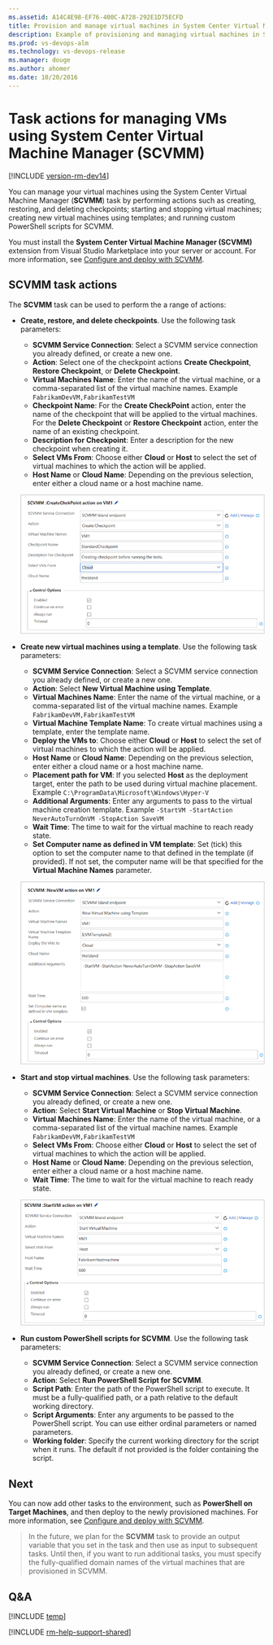 ```yaml
---
ms.assetid: A14C4E98-EF76-400C-A728-292E1D75ECFD
title: Provision and manage virtual machines in System Center Virtual Machine Manager (SCVMM)
description: Example of provisioning and managing virtual machines in System Center Virtual Machine Manager (SCVMM) from Release Management in Visual Studio Team Services (VSTS) or Microsoft Team Foundation Server (TFS)
ms.prod: vs-devops-alm
ms.technology: vs-devops-release
ms.manager: douge
ms.author: ahomer
ms.date: 10/20/2016
---
```


# Task actions for managing VMs using System Center Virtual Machine Manager (SCVMM)

[!INCLUDE [version-rm-dev14](../../../_shared/version-rm-dev14.md)]

You can manage your virtual machines using the System Center Virtual
Machine Manager (**SCVMM**) task by performing actions such as creating, restoring, and 
deleting checkpoints; starting and stopping virtual machines; creating
new virtual machines using templates; and running custom PowerShell scripts for SCVMM.

You must install the **System Center Virtual Machine Manager (SCVMM)**
extension from Visual Studio Marketplace into your server or account.
For more information, see [Configure and deploy with SCVMM](configure-scvmm.md).

## SCVMM task actions

The **SCVMM** task can be used to perform the a range of actions:

* **Create, restore, and delete checkpoints**. Use the following task parameters:

  - **SCVMM Service Connection**: Select a SCVMM service connection you already defined, or create a new one.
  - **Action**: Select one of the checkpoint actions **Create Checkpoint**, **Restore Checkpoint**, or **Delete Checkpoint**.
  - **Virtual Machines Name**: Enter the name of the virtual machine, or a comma-separated list of the virtual machine names. Example `FabrikamDevVM,FabrikamTestVM`
  - **Checkpoint Name**: For the **Create CheckPoint** action, enter the name of the checkpoint that will be applied to the virtual machines. For the **Delete Checkpoint** or **Restore Checkpoint** action, enter the name of an existing checkpoint.
  - **Description for Checkpoint**: Enter a description for the new checkpoint when creating it.  
  - **Select VMs From**: Choose either **Cloud** or **Host** to select the set of virtual machines to which the action will be applied.
  - **Host Name** or **Cloud Name**: Depending on the previous selection, enter either a cloud name or a host machine name.<p />

  ![Task configuration for create, restore, and delete checkpoint](_img/scvmm/scvmm-create-checkpoint.png)

* **Create new virtual machines using a template**. Use the following task parameters:
        
  - **SCVMM Service Connection**: Select a SCVMM service connection you already defined, or create a new one.
  - **Action**: Select **New Virtual Machine using Template**.
  - **Virtual Machines Name**: Enter the name of the virtual machine, or a comma-separated list of the virtual machine names. Example `FabrikamDevVM,FabrikamTestVM`
  - **Virtual Machine Template Name**: To create virtual machines using a template, enter the template name.
  - **Deploy the VMs to**: Choose either **Cloud** or **Host** to select the set of virtual machines to which the action will be applied.
  - **Host Name** or **Cloud Name**: Depending on the previous selection, enter either a cloud name or a host machine name.
  - **Placement path for VM**: If you selected **Host** as the deployment target, enter the path to be used during virtual machine placement. Example `C:\ProgramData\Microsoft\Windows\Hyper-V`
  - **Additional Arguments**: Enter any arguments to pass to the virtual machine creation template. Example `-StartVM -StartAction NeverAutoTurnOnVM -StopAction SaveVM`
  - **Wait Time**: The time to wait for the virtual machine to reach ready state.
  - **Set Computer name as defined in VM template**: Set (tick) this option to set the computer name to that defined in the template (if provided). If not set, the computer name will be that specified for the **Virtual Machine Names** parameter.<p />

  ![Task configuration for create new virtual machines using a template](_img/scvmm/scvmm-create-vm-using-template.png)

* **Start and stop virtual machines**. Use the following task parameters:
  - **SCVMM Service Connection**: Select a SCVMM service connection you already defined, or create a new one.
  - **Action**: Select **Start Virtual Machine** or **Stop Virtual Machine**.
  - **Virtual Machines Name**: Enter the name of the virtual machine, or a comma-separated list of the virtual machine names. Example `FabrikamDevVM,FabrikamTestVM`
  - **Select VMs From**: Choose either **Cloud** or **Host** to select the set of virtual machines to which the action will be applied.
  - **Host Name** or **Cloud Name**: Depending on the previous selection, enter either a cloud name or a host machine name.
  - **Wait Time**: The time to wait for the virtual machine to reach ready state.<p />
 
  ![Task configuration for start and stop virtual machines](_img/scvmm/scvmm-start-vm.png)

* **Run custom PowerShell scripts for SCVMM**. Use the following task parameters:

  - **SCVMM Service Connection**: Select a SCVMM service connection you already defined, or create a new one.
  - **Action**: Select **Run PowerShell Script for SCVMM**.
  - **Script Path**: Enter the path of the PowerShell script to execute. It must be a fully-qualified path, or a path relative to the default working directory.
  - **Script Arguments**: Enter any arguments to be passed to the PowerShell script. You can use either ordinal parameters or named parameters.
  - **Working folder**: Specify the current working directory for the script when it runs. The default if not provided is the folder containing the script.

## Next

You can now add other tasks to the environment, such as **PowerShell on Target Machines**,
and then deploy to the newly provisioned machines.
For more information, see [Configure and deploy with SCVMM](configure-scvmm.md).

   > In the future, we plan for the **SCVMM** task 
   to provide an output variable that you
   set in the task and then use as input to subsequent
   tasks. Until then, if you want to run additional tasks, 
   you must specify the fully-qualified domain 
   names of the virtual machines that are provisioned 
   in SCVMM.

## Q&A

<!-- BEGINSECTION class="md-qanda" -->

[!INCLUDE [temp](../../../_shared/qa-versions.md)]

<!-- ENDSECTION -->

[!INCLUDE [rm-help-support-shared](../../../_shared/rm-help-support-shared.md)]
